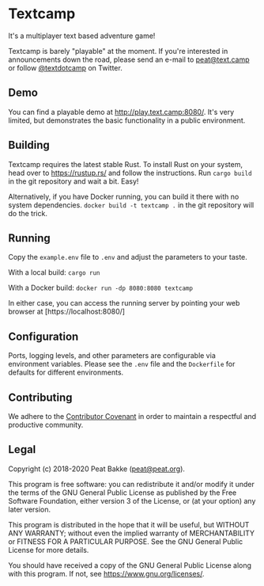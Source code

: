 # Textcamp

It's a multiplayer text based adventure game!

Textcamp is barely "playable" at the moment. If you're interested in announcements down the road, please send an e-mail to <peat@text.camp> or follow [@textdotcamp](https://twitter.com/textdotcamp) on Twitter.

## Demo

You can find a playable demo at <http://play.text.camp:8080/>. It's very limited, but demonstrates the basic functionality in a public environment.

## Building

Textcamp requires the latest stable Rust. To install Rust on your system, head over to <https://rustup.rs/> and follow the instructions. Run `cargo build` in the git repository and wait a bit. Easy!

Alternatively, if you have Docker running, you can build it there with no system dependencies. `docker build -t textcamp .` in the git repository will do the trick.

## Running

Copy the `example.env` file to `.env` and adjust the parameters to your taste.

With a local build: `cargo run`

With a Docker build: `docker run -dp 8080:8080 textcamp`

In either case, you can access the running server by pointing your web browser at [https://localhost:8080/]

## Configuration

Ports, logging levels, and other parameters are configurable via environment variables. Please see the `.env` file and the `Dockerfile` for defaults for different environments.

## Contributing

We adhere to the [Contributor Covenant](https://www.contributor-covenant.org/version/2/0/code_of_conduct/) in order to maintain a respectful and productive community.

## Legal

Copyright (c) 2018-2020 Peat Bakke (peat@peat.org).

This program is free software: you can redistribute it and/or modify it under the terms of the GNU General Public License as published by the Free Software Foundation, either version 3 of the License, or (at your option) any later version.

This program is distributed in the hope that it will be useful, but WITHOUT ANY WARRANTY; without even the implied warranty of MERCHANTABILITY or FITNESS FOR A PARTICULAR PURPOSE. See the GNU General Public License for more details.

You should have received a copy of the GNU General Public License along with this program. If not, see <https://www.gnu.org/licenses/>.
